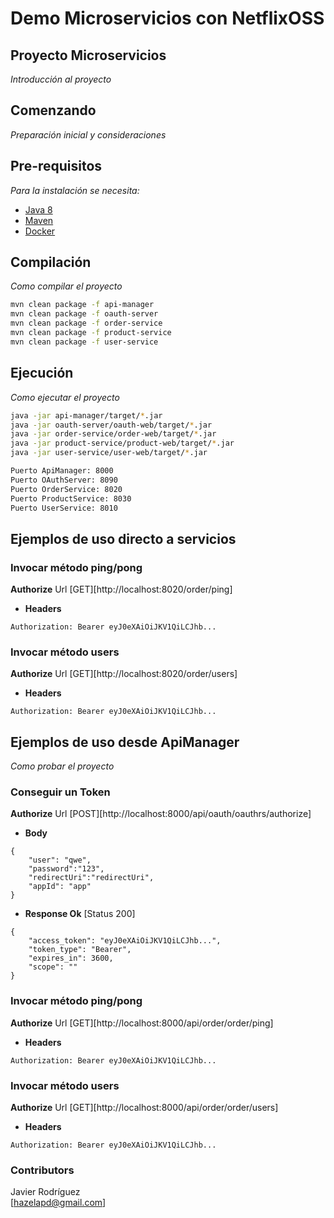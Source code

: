 # Demo Microservicios con NetflixOSS
## Proyecto Microservicios

_Introducción al proyecto_

## Comenzando

_Preparación inicial y consideraciones_

## Pre-requisitos

_Para la instalación se necesita:_
* [Java 8](https://www.oracle.com/mx/java/technologies/javase/javase-jdk8-downloads.html)  
* [Maven](http://maven.apache.org/download.cgi)  
* [Docker](https://docs.docker.com/install/)  

## Compilación  

_Como compilar el proyecto_

```bash
mvn clean package -f api-manager
mvn clean package -f oauth-server
mvn clean package -f order-service
mvn clean package -f product-service
mvn clean package -f user-service
```

## Ejecución  

_Como ejecutar el proyecto_

```bash
java -jar api-manager/target/*.jar
java -jar oauth-server/oauth-web/target/*.jar
java -jar order-service/order-web/target/*.jar
java -jar product-service/product-web/target/*.jar
java -jar user-service/user-web/target/*.jar
```

```bash
Puerto ApiManager: 8000
Puerto OAuthServer: 8090
Puerto OrderService: 8020
Puerto ProductService: 8030
Puerto UserService: 8010
```

## Ejemplos de uso directo a servicios

### Invocar método ping/pong
**Authorize** Url [GET][http://localhost:8020/order/ping]  
* **Headers**
```
Authorization: Bearer eyJ0eXAiOiJKV1QiLCJhb...
```

### Invocar método users
**Authorize** Url [GET][http://localhost:8020/order/users]  
* **Headers**
```
Authorization: Bearer eyJ0eXAiOiJKV1QiLCJhb...
```

## Ejemplos de uso desde ApiManager

_Como probar el proyecto_

### Conseguir un Token
**Authorize** Url [POST][http://localhost:8000/api/oauth/oauthrs/authorize]  
* **Body**
```
{
	"user": "qwe",
	"password":"123",
	"redirectUri":"redirectUri",
	"appId": "app"
}
```
* **Response Ok** [Status 200]
```
{
    "access_token": "eyJ0eXAiOiJKV1QiLCJhb...",
    "token_type": "Bearer",
    "expires_in": 3600,
    "scope": ""
}
```

### Invocar método ping/pong
**Authorize** Url [GET][http://localhost:8000/api/order/order/ping]  
* **Headers**
```
Authorization: Bearer eyJ0eXAiOiJKV1QiLCJhb...
```

### Invocar método users
**Authorize** Url [GET][http://localhost:8000/api/order/order/users]  
* **Headers**
```
Authorization: Bearer eyJ0eXAiOiJKV1QiLCJhb...
```

### Contributors

Javier Rodríguez  
[hazelapd@gmail.com]   